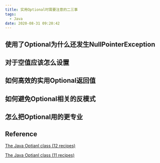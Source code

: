 ```yaml
---
title: 实用Optional时需要注意的二三事
tags:
  - Java
date: 2020-08-31 09:20:42
---
```



## 使用了Optional为什么还发生NullPointerException

## 对于空值应该怎么设置

## 如何高效的实用Optional返回值

## 如何避免Optional相关的反模式

## 怎么把Optional用的更专业





## Reference
[The Java Optianl class (12 recipes)](https://blogs.oracle.com/javamagazine/12-recipes-for-using-the-optional-class-as-its-meant-to-be-used)

[The Java Optianl class (11 recipes)](https://blogs.oracle.com/javamagazine/the-java-optional-class-11-more-recipes-for-preventing-null-pointer-exceptions)